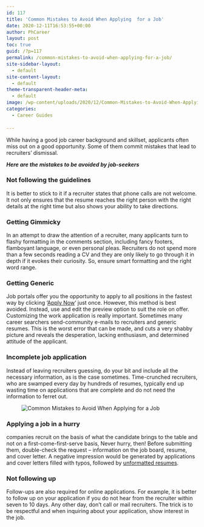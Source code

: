 ```yaml
---
id: 117
title: 'Common Mistakes to Avoid When Applying  for a Job'
date: 2020-12-11T16:53:55+00:00
author: PhCareer
layout: post
toc: true
guid: /?p=117
permalink: /common-mistakes-to-avoid-when-applying-for-a-job/
site-sidebar-layout:
  - default
site-content-layout:
  - default
theme-transparent-header-meta:
  - default
image: /wp-content/uploads/2020/12/Common-Mistakes-to-Avoid-When-Applying-for-a-Job.jpg
categories:
  - Career Guides

---
```

While having a good job career background and skillset, applicants often miss out on a good opportunity. Some of them commit mistakes that lead to recruiters&#8217; dismissal.

**_Here are the mistakes to be avoided by job-seekers_**

### Not following the guidelines

It is better to stick to it if a recruiter states that phone calls are not welcome. It not only ensures that the resume reaches the right person with the right details at the right time but also shows your ability to take directions.

### Getting Gimmicky

In an attempt to draw the attention of a recruiter, many applicants turn to flashy formatting in the comments section, including fancy footers, flamboyant language, or even personal pleas. Recruiters do not spend more than a few seconds reading a CV and they are only likely to go through it in depth if it evokes their curiosity. So, ensure smart formatting and the right word range.

### Getting Generic

Job portals offer you the opportunity to apply to all positions in the fastest way by clicking &#8216;[Apply Now](/high-paying-jobs-that-dont-require-a-degree/)&#8216; just once. However, this method is best avoided. Instead, use and edit the preview option to suit the role on offer. Customizing the work application is really important. Sometimes many career searchers send-community e-mails to recruiters and generic resumes. This is the worst error that can be made, and cuts a very shabby picture and reveals the desperation, lacking enthusiasm, and determined attitude of the applicant.

### Incomplete job application

Instead of leaving recruiters guessing, do your bit and include all the necessary information, as is the case sometimes. Time-crunched recruiters, who are swamped every day by hundreds of resumes, typically end up wasting time on applications that are complete and do not need the information to ferret out.

<figure class="wp-block-image size-large">

<img loading="lazy" width="700" height="500" src="/wp-content/uploads/2020/12/Being-Unprepared.jpg" alt="Common Mistakes to Avoid When Applying  for a Job" class="wp-image-118" srcset="/wp-content/uploads/2020/12/Being-Unprepared.jpg 700w, /wp-content/uploads/2020/12/Being-Unprepared-300x214.jpg 300w" sizes="(max-width: 700px) 100vw, 700px" /> </figure> 

### Applying a job in a hurry

companies recruit on the basis of what the candidate brings to the table and not on a first-come-first-serve basis, Never hurry, then! Before submitting them, double-check the request &#8211; information on the job board, resume, and cover letter. A negative impression would be generated by applications and cover letters filled with typos, followed by [unformatted resumes](https://woman.thenest.com/unformatted-resume-17472.html#:~:text=An%20unformatted%20resume%20is%20a,them%20bold%2C%20underlined%20or%20italicized.).

### Not following up

Follow-ups are also required for online applications. For example, it is better to follow up on your application if you do not hear from the recruiter within seven to 10 days. Any other day, don&#8217;t call or mail recruiters. The trick is to be respectful and when inquiring about your application, show interest in the job.



